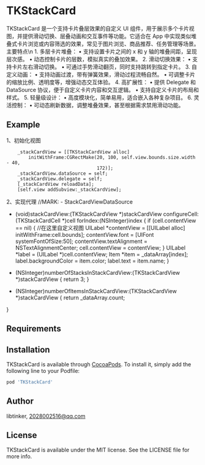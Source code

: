 # TKStackCard
TKStackCard 是一个支持卡片叠层效果的自定义 UI 组件，用于展示多个卡片视图，并提供滑动切换、层叠动画和交互事件等功能。它适合在 App 中实现类似堆叠式卡片浏览或内容筛选的效果，常见于图片浏览、商品推荐、任务管理等场景。
主要特点\n
	1.	多层卡片堆叠：
	•	支持设置卡片之间的 x 和 y 轴的堆叠间距，呈现层次感。
	•	动态控制卡片的层数，模拟真实的叠加效果。
	2.	滑动切换效果：
	•	支持卡片左右滑动切换。
	•	可通过手势滑动翻页，同时支持跳转到指定卡片。
	3.	自定义动画：
	•	支持动画过渡，带有弹簧效果，滑动过程流畅自然。
	•	可调整卡片的缩放比例、透明度等，增强动态交互体验。
	4.	高扩展性：
	•	提供 Delegate 和 DataSource 协议，便于自定义卡片内容和交互逻辑。
	•	支持自定义卡片的布局和样式。
	5.	轻量级设计：
	•	高度模块化，简单易用，适合嵌入各种复杂项目。
	6.	灵活控制：
	•	可动态刷新数据，调整堆叠效果，甚至根据需求禁用滑动功能。

## Example

1、初始化视图
```
    _stackCardView = [[TKStackCardView alloc]
        initWithFrame:CGRectMake(20, 100, self.view.bounds.size.width - 40,
                                 172)];
    _stackCardView.dataSource = self;
    _stackCardView.delegate = self;
    [_stackCardView reloadData];
    [self.view addSubview:_stackCardView];
```
2、实现代理
//MARK: - StackCardViewDataSource

- (void)stackCardView:(TKStackCardView *)stackCardView configureCell:(TKStackCardCell *)cell forIndex:(NSInteger)index {
    if (cell.contentView == nil) {
        //在这里自定义视图
        UILabel *contentView =  [[UILabel alloc] initWithFrame:cell.bounds];
        contentView.font = [UIFont systemFontOfSize:50];
        contentView.textAlignment = NSTextAlignmentCenter;
        cell.contentView = contentView;
    }
    UILabel *label = (UILabel *)cell.contentView;
    Item *item = _dataArray[index];
    label.backgroundColor = item.color;
    label.text = item.name;
}

- (NSInteger)numberOfStacksInStackCardView:(TKStackCardView *)stackCardView {
    return 3;
}

- (NSInteger)numberOfItemsInStackCardView:(TKStackCardView *)stackCardView {
    return _dataArray.count;

}

## Requirements

## Installation

TKStackCard is available through [CocoaPods](https://cocoapods.org). To install
it, simply add the following line to your Podfile:

```ruby
pod 'TKStackCard'
```

## Author

libtinker, 2028002516@qq.com

## License

TKStackCard is available under the MIT license. See the LICENSE file for more info.
